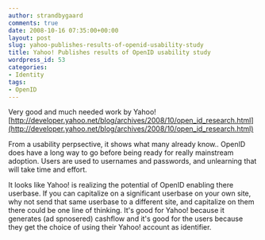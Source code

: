 ```yaml
---
author: strandbygaard
comments: true
date: 2008-10-16 07:35:00+00:00
layout: post
slug: yahoo-publishes-results-of-openid-usability-study
title: Yahoo! Publishes results of OpenID usability study
wordpress_id: 53
categories:
- Identity
tags:
- OpenID
---
```


Very good and much needed work by Yahoo! [http://developer.yahoo.net/blog/archives/2008/10/open_id_research.html](http://developer.yahoo.net/blog/archives/2008/10/open_id_research.html)

From a usability perpsective, it shows what many already know.. OpenID does have a long way to go before being ready for really mainstream adoption. Users are used to usernames and passwords, and unlearning that will take time and effort.

It looks like Yahoo! is realizing the potential of OpenID enabling there userbase. If you can capitalize on a significant userbase on your own site, why not send that same userbase to a different site, and capitalize on them there could be one line of thinking. It's good for Yahoo! because it generates (ad spnosered) cashflow and it's good for the users because they get the choice of using their Yahoo! account as identifier.